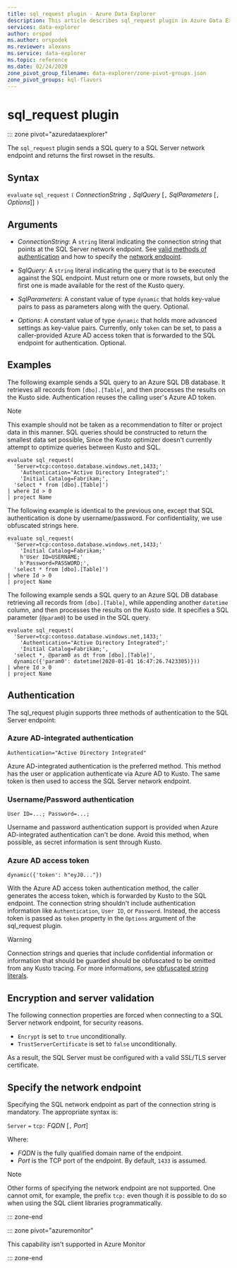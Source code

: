 ```yaml
---
title: sql_request plugin - Azure Data Explorer
description: This article describes sql_request plugin in Azure Data Explorer.
services: data-explorer
author: orspod
ms.author: orspodek
ms.reviewer: alexans
ms.service: data-explorer
ms.topic: reference
ms.date: 02/24/2020
zone_pivot_group_filename: data-explorer/zone-pivot-groups.json
zone_pivot_groups: kql-flavors
---
```

# sql_request plugin

::: zone pivot="azuredataexplorer"

The `sql_request` plugin sends a SQL query to a SQL Server network endpoint and returns the first rowset in the results.

## Syntax

  `evaluate` `sql_request` `(` *ConnectionString* `,` *SqlQuery* [`,` *SqlParameters* [`,` *Options*]] `)`

## Arguments

* *ConnectionString*: A `string` literal indicating the connection string that
  points at the SQL Server network endpoint. See [valid methods of authentication](#authentication) and how to specify the [network endpoint](#specify-the-network-endpoint).

* *SqlQuery*: A `string` literal indicating the query that is to be executed against the SQL endpoint. Must return one or more rowsets, but only the first one is made available for the rest of the Kusto query.

* *SqlParameters*: A constant value of type `dynamic` that holds key-value pairs
  to pass as parameters along with the query. Optional.
  
* *Options*: A constant value of type `dynamic` that holds more advanced settings
  as key-value pairs. Currently, only `token` can be set, to pass a caller-provided
  Azure AD access token that is forwarded to the SQL endpoint for authentication. Optional.

## Examples

The following example sends a SQL query to an Azure SQL DB database. It retrieves all records from `[dbo].[Table]`, and then processes the results on the Kusto side. Authentication reuses the calling user's Azure AD token. 

> [!NOTE]
> This example should not be taken as a recommendation to filter or project
data in this manner. SQL queries should be constructed to return the smallest data set possible, Since the Kusto optimizer doesn't currently attempt to optimize queries between Kusto and SQL.

```kusto
evaluate sql_request(
  'Server=tcp:contoso.database.windows.net,1433;'
    'Authentication="Active Directory Integrated";'
    'Initial Catalog=Fabrikam;',
  'select * from [dbo].[Table]')
| where Id > 0
| project Name
```

The following example is identical to the previous one, except that SQL
authentication is done by username/password. For confidentiality,
we use obfuscated strings here.

```kusto
evaluate sql_request(
  'Server=tcp:contoso.database.windows.net,1433;'
    'Initial Catalog=Fabrikam;'
    h'User ID=USERNAME;'
    h'Password=PASSWORD;',
  'select * from [dbo].[Table]')
| where Id > 0
| project Name
```

The following example sends a SQL query to an Azure SQL DB database
retrieving all records from `[dbo].[Table]`, while appending another `datetime` column,
and then processes the results on the Kusto side.
It specifies a SQL parameter (`@param0`) to be used in the SQL query.

```kusto
evaluate sql_request(
  'Server=tcp:contoso.database.windows.net,1433;'
    'Authentication="Active Directory Integrated";'
    'Initial Catalog=Fabrikam;',
  'select *, @param0 as dt from [dbo].[Table]',
  dynamic({'param0': datetime(2020-01-01 16:47:26.7423305)}))
| where Id > 0
| project Name
```

## Authentication

The sql_request plugin supports three methods of authentication to the
SQL Server endpoint:

### Azure AD-integrated authentication 

`Authentication="Active Directory Integrated"`

  Azure AD-integrated authentication is the preferred method. This method has the user or application authenticate via Azure AD to Kusto. The same token is then used to access the SQL Server network endpoint.

### Username/Password authentication

`User ID=...; Password=...;`

  Username and password authentication support is provided when Azure AD-integrated authentication can't be done. Avoid this method, when possible, as secret information is sent through Kusto.

### Azure AD access token

`dynamic({'token': h"eyJ0..."})`

   With the Azure AD access token authentication method, the caller generates the access token, which is forwarded by Kusto to the SQL endpoint. The connection string shouldn't include authentication information like `Authentication`, `User ID`, or `Password`. Instead, the access token is passed as `token` property in the `Options` argument of the sql_request plugin.
     
> [!WARNING]
> Connection strings and queries that include confidential information or information that should be guarded should be obfuscated to be omitted from any Kusto tracing.
> For more informations, see [obfuscated string literals](scalar-data-types/string.md#obfuscated-string-literals).

## Encryption and server validation

The following connection properties are forced when connecting to a SQL Server network
endpoint, for security reasons.

* `Encrypt` is set to `true` unconditionally.
* `TrustServerCertificate` is set to `false` unconditionally.

As a result, the SQL Server must be configured with a valid SSL/TLS server certificate.

## Specify the network endpoint

Specifying the SQL network endpoint as part of the connection string is mandatory.
The appropriate syntax is:

`Server` `=` `tcp:` *FQDN* [`,` *Port*]

Where:

* *FQDN* is the fully qualified domain name of the endpoint.
* *Port* is the TCP port of the endpoint. By default, `1433` is assumed.

> [!NOTE]
> Other forms of specifying the network endpoint are not supported.
> One cannot omit, for example, the prefix `tcp:` even though it is possible to
> do so when using the SQL client libraries programmatically.

::: zone-end

::: zone pivot="azuremonitor"

This capability isn't supported in Azure Monitor

::: zone-end
